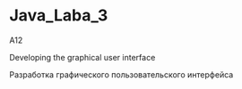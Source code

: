 # Java_Laba_3
A12

Developing the graphical user interface

Разработка графического пользовательского интерфейса
